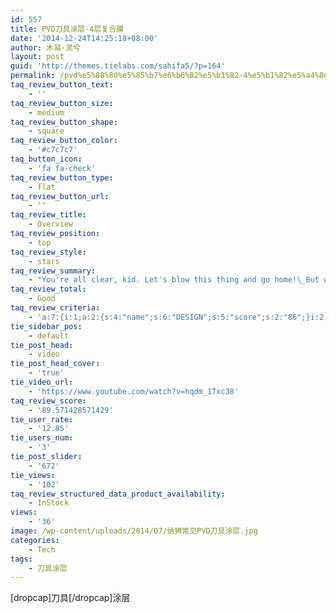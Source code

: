 ```yaml
---
id: 557
title: PVD刀具涂层-4层复合膜
date: '2014-12-24T14:25:18+08:00'
author: 木易·灵兮
layout: post
guid: 'http://themes.tielabs.com/sahifa5/?p=164'
permalink: /pvd%e5%88%80%e5%85%b7%e6%b6%82%e5%b1%82-4%e5%b1%82%e5%a4%8d%e5%90%88%e8%86%9c/
taq_review_button_text:
    - ''
taq_review_button_size:
    - medium
taq_review_button_shape:
    - square
taq_review_button_color:
    - '#c7c7c7'
taq_button_icon:
    - 'fa fa-check'
taq_review_button_type:
    - flat
taq_review_button_url:
    - ''
taq_review_title:
    - Overview
taq_review_position:
    - top
taq_review_style:
    - stars
taq_review_summary:
    - "You're all clear, kid. Let's blow this thing and go home!\_But with the blast shield down,"
taq_review_total:
    - Good
taq_review_criteria:
    - 'a:7:{i:1;a:2:{s:4:"name";s:6:"DESIGN";s:5:"score";s:2:"86";}i:2;a:2:{s:4:"name";s:7:"DISPLAY";s:5:"score";s:2:"94";}i:3;a:2:{s:4:"name";s:24:"RECEPTION / CALL QUALITY";s:5:"score";s:2:"89";}i:4;a:2:{s:4:"name";s:11:"PERFORMANCE";s:5:"score";s:2:"94";}i:5;a:2:{s:4:"name";s:8:"SOFTWARE";s:5:"score";s:2:"92";}i:6;a:2:{s:4:"name";s:12:"BATTERY LIFE";s:5:"score";s:2:"89";}i:7;a:2:{s:4:"name";s:9:"ECOSYSTEM";s:5:"score";s:2:"83";}}'
tie_sidebar_pos:
    - default
tie_post_head:
    - video
tie_post_head_cover:
    - 'true'
tie_video_url:
    - 'https://www.youtube.com/watch?v=hqdm_1Txc38'
taq_review_score:
    - '89.571428571429'
tie_user_rate:
    - '12.85'
tie_users_num:
    - '3'
tie_post_slider:
    - '672'
tie_views:
    - '102'
taq_review_structured_data_product_availability:
    - InStock
views:
    - '36'
image: /wp-content/uploads/2014/07/纳狮常见PVD刀具涂层.jpg
categories:
    - Tech
tags:
    - 刀具涂层
---
```


\[dropcap\]刀具\[/dropcap\]涂层